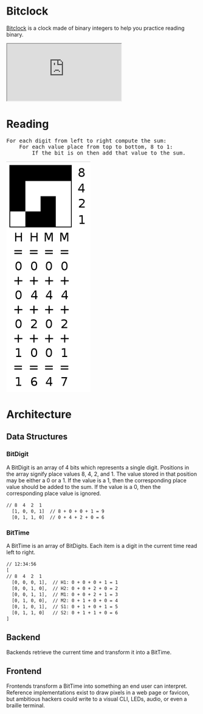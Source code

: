 # Bitclock
[Bitclock](https://lucidmachine.github.io/bitclock/) is a clock made of binary integers to help you practice reading binary.

<iframe src="https://lucidmachine.github.io/bitclock/"></iframe>

# Reading
<pre>
For each digit from left to right compute the sum:
    For each value place from top to bottom, 8 to 1:
        If the bit is on then add that value to the sum.
</pre>
![Interpretation](img/interpretation.png)

# Architecture
## Data Structures
### BitDigit
A BitDigit is an array of 4 bits which represents a single digit. Positions in the array signify place values 8, 4, 2, and 1. The value stored in that position may be either a 0 or a 1. If the value is a 1, then the corresponding place value should be added to the sum. If the value is a 0, then the corresponding place value is ignored.
```
// 8  4  2  1
  [1, 0, 0, 1]  // 8 + 0 + 0 + 1 = 9
  [0, 1, 1, 0]  // 0 + 4 + 2 + 0 = 6

```

### BitTime
A BitTime is an array of BitDigits. Each item is a digit in the current time read left to right.
```
// 12:34:56
[
// 8  4  2  1
  [0, 0, 0, 1],  // H1: 0 + 0 + 0 + 1 = 1
  [0, 0, 1, 0],  // H2: 0 + 0 + 2 + 0 = 2
  [0, 0, 1, 1],  // M1: 0 + 0 + 2 + 1 = 3
  [0, 1, 0, 0],  // M2: 0 + 1 + 0 + 0 = 4
  [0, 1, 0, 1],  // S1: 0 + 1 + 0 + 1 = 5
  [0, 1, 1, 0]   // S2: 0 + 1 + 1 + 0 = 6
]
```


## Backend
Backends retrieve the current time and transform it into a BitTime.

## Frontend
Frontends transform a BitTime into something an end user can interpret. Reference implementations exist to draw pixels in a web page or favicon, but ambitious hackers could write to a visual CLI, LEDs, audio, or even a braille terminal.
